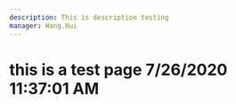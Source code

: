 ```yaml
---
description: This is description testing
manager: Wang.Hui
---
```

# this is a test page 7/26/2020 11:37:01 AM